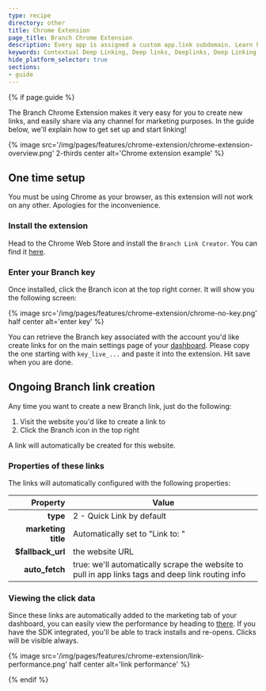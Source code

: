 ```yaml
---
type: recipe
directory: other
title: Chrome Extension
page_title: Branch Chrome Extension
description: Every app is assigned a custom app.link subdomain. Learn how to use this when setting up your Branch configuration
keywords: Contextual Deep Linking, Deep links, Deeplinks, Deep Linking, Deeplinking, Deferred Deep Linking, Deferred Deeplinking, Google App Indexing, Google App Invites, Apple Universal Links, Apple Spotlight Search, Facebook App Links, AppLinks, Chrome Extension, Simple Deep Links
hide_platform_selector: true
sections:
- guide
---
```


{% if page.guide %}

The Branch Chrome Extension makes it very easy for you to create new links, and easily share via any channel for marketing purposes. In the guide below, we'll explain how to get set up and start linking!

{% image src='/img/pages/features/chrome-extension/chrome-extension-overview.png' 2-thirds center alt='Chrome extension example' %}

## One time setup

You must be using Chrome as your browser, as this extension will not work on any other. Apologies for the inconvenience.

### Install the extension

Head to the Chrome Web Store and install the `Branch Link Creator`. You can find it [here](https://chrome.google.com/webstore/detail/branch-link-creator/pekdpppibljpmpbcjelehhnldnfbglgf).

### Enter your Branch key

Once installed, click the Branch icon at the top right corner. It will show you the following screen:

{% image src='/img/pages/features/chrome-extension/chrome-no-key.png' half center alt='enter key' %}

You can retrieve the Branch key associated with the account you'd like create links for on the main settings page of your [dashboard](https://dashboard.branch.io/settings). Please copy the one starting with `key_live_...` and paste it into the extension. Hit save when you are done.

## Ongoing Branch link creation

Any time you want to create a new Branch link, just do the following:
1. Visit the website you'd like to create a link to
2. Click the Branch icon in the top right

A link will automatically be created for this website.

### Properties of these links

The links will automatically configured with the following properties:

| **Property** | **Value** |
| ---: | --- |
| **type** | 2 - Quick Link by default
| **marketing title** | Automatically set to "Link to: <your website URL>"
| **$fallback_url** | the website URL
| **auto_fetch** | true: we'll automatically scrape the website to pull in app links tags and deep link routing info

### Viewing the click data

Since these links are automatically added to the marketing tab of your dashboard, you can easily view the performance by heading to [there](https://dashboard.branch.io/quick-links). If you have the SDK integrated, you'll be able to track installs and re-opens. Clicks will be visible always.

{% image src='/img/pages/features/chrome-extension/link-performance.png' half center alt='link performance' %}

{% endif %}

